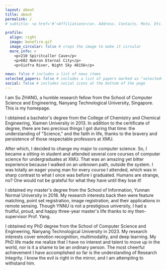 ```yaml
---
layout: about
title: about
permalink: /
# subtitle: <a href='#'>Affiliations</a>. Address. Contacts. Moto. Etc.

profile:
  align: right
  image: bonefire.gif
  image_circular: false # crops the image to make it circular
  more_info: >
    <p>210 Spiritcaller Cave</p>
    <p>602 Nokron Eternal City</p>
    <p>Siofra River, Night Sky 48156</p>

news: false # includes a list of news items
selected_papers: false # includes a list of papers marked as "selected={true}"
social: false # includes social icons at the bottom of the page
---
```


I am Su ZHANG, a humble research fellow from the School of Computer Science and Engineering, Nanyang Technological University, Singapore. This is my homepage.

I obtained a bachelor's degree from the College of Chemistry and Chemical Engineering, Xiamen University in 2013. In addition to the certificate of degree, there are two precious things I got during that time: the understanding of "Science," and the faith in life, thanks to the bravery and persistence of those respectable professors at XMU.

After which, I decided to change my major to computer science. So, I became a sitting-in student and attended several core courses of computer science for undergraduates at XMU. That was an amazing yet bitter experience because I walked on an unknown path, outside the system. I was totally an eager young man for every course I attended, which was in sharp contrast to what I once was before I graduated. Humans are strange, no? One would not be grateful for what they have until they lose it!

I obtained my master's degree from the School of Information, Yunnan Normal University in 2018. My research interests back then were feature matching, point set registration, image registration, and their applications in remote sensing. Though YNNU is not a prestigious university, I had a fruitful, proud, and happy three-year master's life thanks to my then-supervisor Prof. Yang.

I obtained my PhD degree from the School of Computer Science and Engineering, Nanyang Technological University in 2023. My research interests cover emotion recognition, multimodality, and deep learning. My PhD life made me realize that I have no interest and talent to move up in the world, nor is it a shame to be an ordinary person. The most cheerful achievement I have accomplished so far is the understanding of Research Integrity. I know the evil is right in the mirror, and I am attempting to withstand him.
